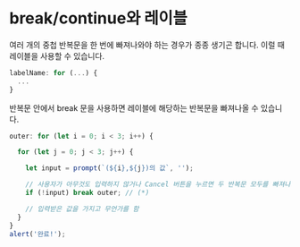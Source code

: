 # break/continue와 레이블

여러 개의 중첩 반복문을 한 번에 빠져나와야 하는 경우가 종종 생기곤 합니다. 이럴 때 레이블을 사용할 수 있습니다.

```jsx
labelName: for (...) {
  ...
}
```

반복문 안에서 break <labelName>문을 사용하면 레이블에 해당하는 반복문을 빠져나올 수 있습니다.

```jsx
outer: for (let i = 0; i < 3; i++) {

  for (let j = 0; j < 3; j++) {

    let input = prompt(`(${i},${j})의 값`, '');

    // 사용자가 아무것도 입력하지 않거나 Cancel 버튼을 누르면 두 반복문 모두를 빠져나옵니다.
    if (!input) break outer; // (*)

    // 입력받은 값을 가지고 무언가를 함
  }
}
alert('완료!');
```